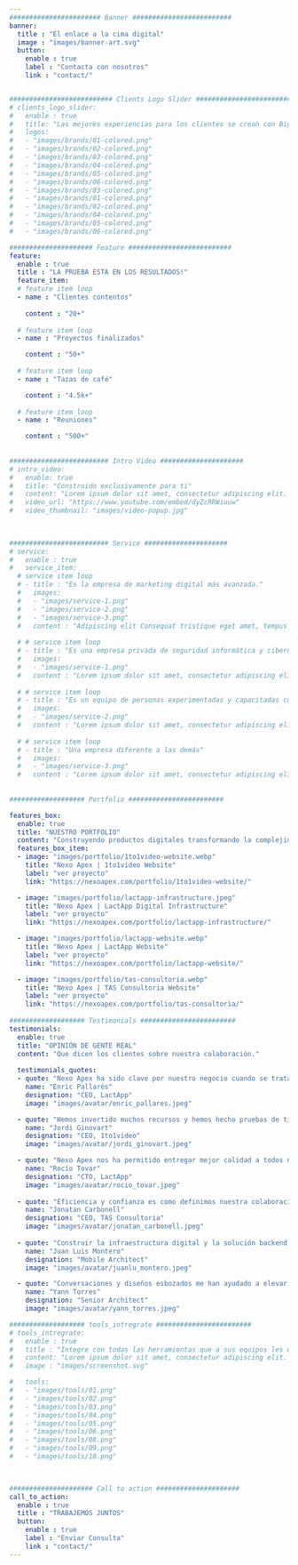 ```yaml
---
####################### Banner #########################
banner:
  title : "El enlace a la cima digital"
  image : "images/banner-art.svg"
  button:
    enable : true
    label : "Contacta con nosotros"
    link : "contact/"


########################## Clients Logo Slider #########################
# clients_logo_slider:
#   enable : true
#   title: "Las mejores experiencias para los clientes se crean con Bigspring"
#   logos:
#   - "images/brands/01-colored.png"
#   - "images/brands/02-colored.png"
#   - "images/brands/03-colored.png"
#   - "images/brands/04-colored.png"
#   - "images/brands/05-colored.png"
#   - "images/brands/06-colored.png"
#   - "images/brands/03-colored.png"
#   - "images/brands/01-colored.png"
#   - "images/brands/02-colored.png"
#   - "images/brands/04-colored.png"
#   - "images/brands/05-colored.png"
#   - "images/brands/06-colored.png"

##################### Feature ##########################
feature:
  enable : true
  title : "LA PRUEBA ESTA EN LOS RESULTADOS!"
  feature_item:
  # feature item loop
  - name : "Clientes contentos"
   
    content : "20+"
    
  # feature item loop
  - name : "Proyectos finalizados"

    content : "50+"
    
  # feature item loop
  - name : "Tazas de café"

    content : "4.5k+"
    
  # feature item loop
  - name : "Reuniones"

    content : "500+"
      
      
######################### Intro Video #####################
# intro_video:
#   enable: true
#   title: "Construido exclusivamente para ti"
#   content: "Lorem ipsum dolor sit amet, consectetur adipiscing elit. Morbi egestas Werat viverra id et aliquet. vulputate egestas sollicitudin."
#   video_url: "https://www.youtube.com/embed/dyZcRRWiuuw"
#   video_thumbnail: "images/video-popup.jpg"

      
      
######################### Service #####################
# service:
#   enable : true
#   service_item:
  # service item loop
  # - title : "Es la empresa de marketing digital más avanzada."
  #   images:
  #   - "images/service-1.png"
  #   - "images/service-2.png"
  #   - "images/service-3.png"
  #   content : "Adipiscing elit Consequat tristique eget amet, tempus eu at consecttur. Leo facilisi nunc viverra tellus. Ac laoreet sit vel consquat. consectetur adipiscing elit. Consequat tristique eget amet, tempus eu at consecttur. Leo facilisi nunc viverra tellus. Ac laoreet sit vel consquat."
      
  # # service item loop
  # - title : "Es una empresa privada de seguridad informática y cibernética."
  #   images:
  #   - "images/service-1.png"
  #   content : "Lorem ipsum dolor sit amet, consectetur adipiscing elit. Consequat tristique eget amet, tempus eu at consecttur. Leo facilisi nunc viverra tellus. Ac laoreet sit vel consquat. consectetur adipiscing elit. Consequat tristique eget amet, tempus eu at consecttur. Leo facilisi nunc viverra tellus. Ac laoreet sit vel consquat."
      
  # # service item loop
  # - title : "Es un equipo de personas experimentadas y capacitadas con distribuciones."
  #   images:
  #   - "images/service-2.png"
  #   content : "Lorem ipsum dolor sit amet, consectetur adipiscing elit. Consequat tristique eget amet, tempus eu at consecttur. Leo facilisi nunc viverra tellus. Ac laoreet sit vel consquat. consectetur adipiscing elit. Consequat tristique eget amet, tempus eu at consecttur. Leo facilisi nunc viverra tellus. Ac laoreet sit vel consquat."
      
  # # service item loop
  # - title : "Una empresa diferente a las demás"
  #   images:
  #   - "images/service-3.png"
  #   content : "Lorem ipsum dolor sit amet, consectetur adipiscing elit. Consequat tristique eget amet, tempus eu at consecttur. Leo facilisi nunc viverra tellus. Ac laoreet sit vel consquat. consectetur adipiscing elit. Consequat tristique eget amet, tempus eu at consecttur. Leo facilisi nunc viverra tellus. Ac laoreet sit vel consquat."
       
       
################### Portfolio ########################

features_box:
  enable: true
  title: "NUESTRO PORTFOLIO"
  content: "Construyendo productos digitales transformando la complejidad en claredad y belleza."
  features_box_item:
  - image: "images/portfolio/1to1video-website.webp"
    title: "Nexo Apex | 1to1video Website"
    label: "ver proyecto"
    link: "https://nexoapex.com/portfolio/1to1video-website/"

  - image: "images/portfolio/lactapp-infrastructure.jpeg"
    title: "Nexo Apex | LactApp Digital Infrastructure"
    label: "ver proyecto"
    link: "https://nexoapex.com/portfolio/lactapp-infrastructure/"

  - image: "images/portfolio/lactapp-website.webp"
    title: "Nexo Apex | LactApp Website"
    label: "ver proyecto"
    link: "https://nexoapex.com/portfolio/lactapp-website/"

  - image: "images/portfolio/tas-consultoria.webp"
    title: "Nexo Apex | TAS Consultoria Website"
    label: "ver proyecto"
    link: "https://nexoapex.com/portfolio/tas-consultoria/"
        
################### Testimonials ########################
testimonials:
  enable: true
  title: "OPINIÓN DE GENTE REAL"
  content: "Que dicen los clientes sobre nuestra colaboración."
  
  testimonials_quotes:
  - quote: "Nexo Apex ha sido clave por nuestro negocio cuando se trata de evolucionar nuestra estrategia digital y convertirse en una compañía first-tech y cloud-native."
    name: "Enric Pallarès"
    designation: "CEO, LactApp"
    image: "images/avatar/enric_pallares.jpeg"

  - quote: "Hemos invertido muchos recursos y hemos hecho pruebas de tiempo a otros equipos, freelancers, compañías externas y métodos. Nexo Apex nos ha tremendamente ayudado."
    name: "Jordi Ginovart"
    designation: "CEO, 1to1video"
    image: "images/avatar/jordi_ginovart.jpeg"

  - quote: "Nexo Apex nos ha permitido entregar mejor calidad a todos nuestros clientes. La agilidad en que ahora podemos implementar nuevas características y workflows es clave."
    name: "Rocío Tovar"
    designation: "CTO, LactApp"
    image: "images/avatar/rocio_tovar.jpeg"
       
  - quote: "Eficiencia y confianza es como definimos nuestra colaboración con Nexo Apex. Excelente y provechoso trabajo es el que nos han traído."
    name: "Jonatan Carbonell"
    designation: "CEO, TAS Consultoria"
    image: "images/avatar/jonatan_carbonell.jpeg"
    
  - quote: "Construir la infraestructura digital y la solución backend para mis aplicaciones ha sido clave para el éxito del negocio en el que estoy involucrado. Provechosa colaboración."
    name: "Juan Luis Montero"
    designation: "Mobile Architect"
    image: "images/avatar/juanlu_montero.jpeg" 

  - quote: "Conversaciones y diseños esbozados me han ayudado a elevar mis soluciones digitales y aprender durante el proceso. Espero con ganas volver a colaborar."
    name: "Yann Torres"
    designation: "Senior Architect"
    image: "images/avatar/yann_torres.jpeg"

################### tools_intregrate ########################
# tools_intregrate:
#   enable : true
#   title : "Integre con todas las herramientas que a sus equipos les encanta usar"
#   content: "Lorem ipsum dolor sit amet, consectetur adipiscing elit. Morbi egestas Werat viverra id et aliquet. vulputate egestas sollicitudin."
#   image : "images/screenshot.svg"

#   tools:
#   - "images/tools/01.png"
#   - "images/tools/02.png"
#   - "images/tools/03.png"
#   - "images/tools/04.png"
#   - "images/tools/05.png"
#   - "images/tools/06.png"
#   - "images/tools/08.png"
#   - "images/tools/09.png"
#   - "images/tools/10.png"

  

##################### Call to action #####################
call_to_action:
  enable : true
  title : "TRABAJEMOS JUNTOS"
  button:
    enable : true
    label : "Enviar Consulta"
    link : "contact/"
---
```

